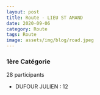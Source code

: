 ```yaml
---
layout: post
title: Route - LIEU ST AMAND
date: 2020-09-06
category: Route
tags: Route
image: assets/img/blog/road.jpeg
---
```


### 1ère Catégorie
28 participants
- DUFOUR JULIEN : 12
